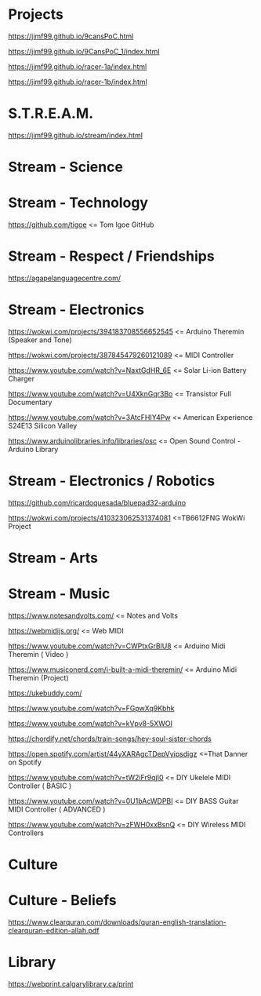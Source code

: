Projects     
=======    
https://jimf99.github.io/9cansPoC.html

https://jimf99.github.io/9CansPoC_1/index.html

https://jimf99.github.io/racer-1a/index.html

https://jimf99.github.io/racer-1b/index.html

S.T.R.E.A.M.
============

https://jimf99.github.io/stream/index.html

Stream - Science
===

Stream - Technology
===
https://github.com/tigoe <= Tom Igoe GitHub


Stream - Respect / Friendships
==============================

https://agapelanguagecentre.com/

Stream - Electronics
==
https://wokwi.com/projects/394183708556652545 <= Arduino Theremin (Speaker and Tone)

https://wokwi.com/projects/387845479260121089 <= MIDI Controller

https://www.youtube.com/watch?v=NaxtGdHR_6E <= Solar Li-ion Battery Charger

https://www.youtube.com/watch?v=U4XknGqr3Bo <= Transistor Full Documentary

https://www.youtube.com/watch?v=3AtcFHIY4Pw <= American Experience S24E13 Silicon Valley

https://www.arduinolibraries.info/libraries/osc <= Open Sound Control - Arduino Library

Stream - Electronics / Robotics
===
https://github.com/ricardoquesada/bluepad32-arduino

https://wokwi.com/projects/410323062531374081 <=TB6612FNG WokWi Project

Stream - Arts
===

Stream - Music
=====
https://www.notesandvolts.com/ <= Notes and Volts

https://webmidijs.org/ <= Web MIDI

https://www.youtube.com/watch?v=CWPtxGrBlU8 <= Arduino Midi Theremin ( Video )

https://www.musiconerd.com/i-built-a-midi-theremin/ <= Arduino Midi Theremin (Project)

https://ukebuddy.com/

https://www.youtube.com/watch?v=FGpwXq9Kbhk

https://www.youtube.com/watch?v=kVpv8-5XWOI

https://chordify.net/chords/train-songs/hey-soul-sister-chords

https://open.spotify.com/artist/44yXARAgcTDepVyipsdigz <=That Danner on Spotify

https://www.youtube.com/watch?v=tW2iFr9qjI0 <= DIY Ukelele MIDI Controller ( BASIC )

https://www.youtube.com/watch?v=0U1bAcWDPBI <= DIY BASS Guitar MIDI Controller ( ADVANCED )

https://www.youtube.com/watch?v=zFWH0xxBsnQ <= DIY Wireless MIDI Controllers

Culture
=======

Culture - Beliefs
===

https://www.clearquran.com/downloads/quran-english-translation-clearquran-edition-allah.pdf

Library
=======

https://webprint.calgarylibrary.ca/print


